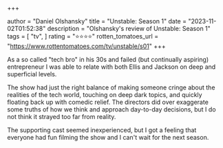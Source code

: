 +++

author = "Daniel Olshansky"
title = "Unstable: Season 1"
date = "2023-11-02T01:52:38"
description = "Olshansky's review of Unstable: Season 1"
tags = [
    "tv",
]
rating = "⭐⭐⭐⭐"
rotten_tomatoes_url = "https://www.rottentomatoes.com/tv/unstable/s01"
+++

As a so called "tech bro" in his 30s and failed (but continually aspiring) entrepreneur I was able to relate with both Ellis and Jackson on deep and superficial levels.

The show had just the right balance of making someone cringe about the realities of the tech world, touching on deep dark topics, and quickly floating back up with comedic relief. The directors did over exaggerate some truths of how we think and approach day-to-day decisions, but I do not think it strayed too far from reality.

The supporting cast seemed inexperienced, but I got a feeling that everyone had fun filming the show and I can't wait for the next season.

